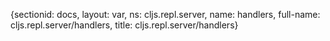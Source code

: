 {sectionid: docs, layout: var, ns: cljs.repl.server, name: handlers, full-name: cljs.repl.server/handlers,
  title: cljs.repl.server/handlers}
